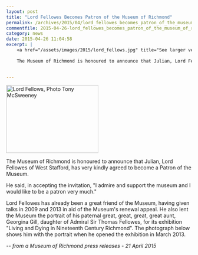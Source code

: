 ```yaml
---
layout: post
title: "Lord Fellowes Becomes Patron of the Museum of Richmond"
permalink: /archives/2015/04/lord_fellowes_becomes_patron_of_the_museum_of_rich.html
commentfile: 2015-04-26-lord_fellowes_becomes_patron_of_the_museum_of_rich
category: news
date: 2015-04-26 11:04:58
excerpt: |
    <a href="/assets/images/2015/lord_fellows.jpg" title="See larger version of - Lord Fellows, Photo Tony McSweeney"><img src="/assets/images/2015/lord_fellows_thumb.jpg" width="150" height="110" alt="Lord Fellows, Photo Tony McSweeney" class="photo right" /></a>
    
    The Museum of Richmond is honoured to announce that Julian, Lord Fellowes of West Stafford, has very kindly agreed to become a Patron of the Museum.
    

---
```


<a href="/assets/images/2015/lord_fellows.jpg" title="See larger version of - Lord Fellows, Photo Tony McSweeney"><img src="/assets/images/2015/lord_fellows_thumb.jpg" width="250" height="184" alt="Lord Fellows, Photo Tony McSweeney" class="photo right" /></a>

The Museum of Richmond is honoured to announce that Julian, Lord Fellowes of West Stafford, has very kindly agreed to become a Patron of the Museum.

He said, in accepting the invitation, "I admire and support the museum and I would like to be a patron very much."

Lord Fellowes has already been a great friend of the Museum, having given talks in 2009 and 2013 in aid of the Museum's renewal appeal. He also lent the Museum the portrait of his paternal great, great, great, great aunt, Georgina Gill, daughter of Admiral Sir Thomas Fellowes, for its exhibition "Living and Dying in Nineteenth Century Richmond". The photograph below shows him with the portrait when he opened the exhibition in March 2013.

<cite>-- from a Museum of Richmond press releases - 21 April 2015
</cite>
